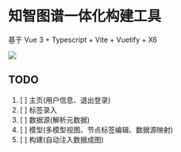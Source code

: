 # 知智图谱一体化构建工具

基于 Vue 3 + Typescript + Vite + Vuetify + X6

![](https://s3.bmp.ovh/imgs/2021/12/b58bc4844d93bc9d.png)

## TODO

1. [ ] 主页(用户信息、退出登录)
2. [ ] 标签录入
3. [ ] 数据源(解析元数据)
4. [ ] 模型(多模型视图、节点标签编辑、数据源映射)
5. [ ] 构建(自动注入数据成图)

